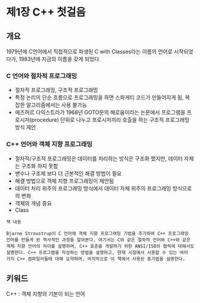 # 제1장 C++ 첫걸음

## 개요

1979년에 C언어에서 직접적으로 파생된 C with Classes라는 이름의 언어로 시작되었다가, 1983년에 지금의 이름을 갖게 되었다.

### C 언어와 절차적 프로그래밍

- 절차적 프로그래밍, 구조적 프로그래밍
- 특정 논리의 단순 흐름으로 프로그래밍을 하면 스파게티 코드가 만들어지게 됨, 복잡한 알고리즘에서는 사용 불가능
-  에츠허르 다익스트라가 1968년 GOTO문의 해로움이라는 논문에서 프로그램을 프로시저(procedure) 단위로 나누고 프로시저끼리 호출을 하는 구조적 프로그래밍 방식 제안

### C++ 언어와 객체 지향 프로그래밍

- 절차적/구조적 프로그래밍은 데이터를 처리하는 방식은 구조화 했지만, 데이터 자체는 구조화 하지 못함
- 변수나 구조체 보다 더 근본적인 해결 방법이 필요
- 해결 방법으로 객체 지향 프로그래밍이 제안됨
- 데이터 처리 위주의 프로그래밍 방식에서 데이터 자체 위주의 프로그래밍 방식으로의 변화
- 객체의 개념 중요
- Class

```
책 내용

Bjarne Stroustrup이 C 언어에 객체 지향 프로그래밍 기법을 추가하여 C++ 프로그래밍 언어를 만들게 된 역사적인 과정을 알아본다. 여기서는 C와 같은 절차적 언어와 C++와 같은 객체 지향 언어의 차이를 설명하며, C++ 표준을 개발하기 위한 ANSI/ISO의 협력에 대해서도 설명한다. C++ 프로그램을 작성하는 방법을 설명하고, 현재 시점에서 사용할 수 있는 여러 가지 C++ 컴파일러들에 대해 요약하며, 마지막으로 이 책에서 사용된 표기법을 설명한다.
```

## 키워드



C++ : 객체 지향의 기본이 되는 언어